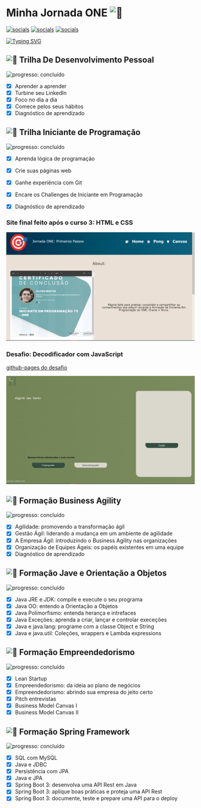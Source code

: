 # Minha Jornada ONE <picture><source srcset="https://fonts.gstatic.com/s/e/notoemoji/latest/1f680/512.webp" type="image/webp"><img src="https://fonts.gstatic.com/s/e/notoemoji/latest/1f680/512.gif" alt="🚀" width="32" height="32"></picture>

[![socials](https://img.shields.io/badge/Linkedin-steelblue?logo=linkedin&logoColor=white "socials")](https://www.linkedin.com/in/oliwerb/) [![socials](https://img.shields.io/badge/protonmail-darkslateblue?logo=protonmail&logoColor=white "socials")](mailto:olwrrb@protonmail.com") [![socials](https://img.shields.io/badge/gmail-firebrick?logo=gmail&logoColor=white "socials")](mailto:benites.olivr@gmail.com.com")

[![Typing SVG](https://readme-typing-svg.demolab.com?font=Fira+Code&size=15&pause=1000&color=F79147&vCenter=true&width=430&lines=%23HelloONET5;Aluno+Do+Programa+Oracle+Next+Education;Parceria+Oracle+%2B+Alura)](https://git.io/typing-svg)

## <picture><source srcset="https://fonts.gstatic.com/s/e/notoemoji/latest/1f331/512.webp" type="image/webp"><img src="https://fonts.gstatic.com/s/e/notoemoji/latest/1f331/512.gif" alt="🌱" width="32" height="32"></picture> Trilha De Desenvolvimento Pessoal
![progresso: concluído](https://img.shields.io/badge/progresso-concluído-orange "progresso")

- [x] Aprender a aprender
- [x] Turbine seu LinkedIn
- [x] Foco no dia a dia
- [x] Comece pelos seus hábitos
- [x] Diagnóstico de aprendizado

## <picture><source srcset="https://fonts.gstatic.com/s/e/notoemoji/latest/1f331/512.webp" type="image/webp"><img src="https://fonts.gstatic.com/s/e/notoemoji/latest/1f331/512.gif" alt="🌱" width="32" height="32"></picture> Trilha Iniciante de Programação
![progresso: concluído](https://img.shields.io/badge/progresso-concluído-yellow "progresso")

- [x] Aprenda lógica de programação
- [x] Crie suas páginas web
- [x] Ganhe experiência com Git
- [x] Encare os Challenges de Iniciante em Programação
- [x] Diagnóstico de aprendizado


### Site final feito após o curso 3: HTML e CSS
![](imgs/jornada-one-primeiros-passos.png)

### Desafio: Decodificador com JavaScript
[github-pages do desafio](https://olwr.github.io/onet5-desafio1/)

![](imgs/desafio.png)

## <picture><source srcset="https://fonts.gstatic.com/s/e/notoemoji/latest/1f331/512.webp" type="image/webp"><img src="https://fonts.gstatic.com/s/e/notoemoji/latest/1f331/512.gif" alt="🌱" width="32" height="32"></picture> Formação Business Agility
![progresso: concluído](https://img.shields.io/badge/progresso-concluído-gold "progresso")

- [x] Agilidade: promovendo a transformação ágil
- [x] Gestão Ágil: liderando a mudança em um ambiente de agilidade
- [x] A Empresa Ágil: introduzindo o Business Agility nas organizações
- [x] Organização de  Equipes Ágeis: os papéis existentes em uma equipe
- [x] Diagnóstico de aprendizado

## <picture><source srcset="https://fonts.gstatic.com/s/e/notoemoji/latest/1f331/512.webp" type="image/webp"><img src="https://fonts.gstatic.com/s/e/notoemoji/latest/1f331/512.gif" alt="🌱" width="32" height="32"></picture> Formação Jave e Orientação a Objetos
![progresso: concluído](https://img.shields.io/badge/progresso-concluído-mediumseagreen "progresso")

- [x] Java JRE e JDK: compile e execute o seu programa
- [x] Java OO: entendo a Orientação a Objetos
- [x] Java Polimorfismo: entenda herança e intrefaces
- [x] Java Exceções: aprenda a criar, lançar e controlar execeções
- [x] Java e java.lang: programe com a classe Object e String
- [x] Java e java.util: Coleções, wrappers e Lambda expressions

## <picture><source srcset="https://fonts.gstatic.com/s/e/notoemoji/latest/1f331/512.webp" type="image/webp"><img src="https://fonts.gstatic.com/s/e/notoemoji/latest/1f331/512.gif" alt="🌱" width="32" height="32"></picture> Formação Empreendedorismo
![progresso: concluído](https://img.shields.io/badge/progresso-concluído-gold "progresso")

- [x] Lean Startup
- [x] Empreendedorismo: da ideia ao plano de negócios
- [x] Empreendedorismo: abrindo sua empresa do jeito certo
- [x] Pitch entrevistas
- [x] Business Model Canvas I
- [x] Business Model Canvas II

## <picture><source srcset="https://fonts.gstatic.com/s/e/notoemoji/latest/1f331/512.webp" type="image/webp"><img src="https://fonts.gstatic.com/s/e/notoemoji/latest/1f331/512.gif" alt="🌱" width="32" height="32"></picture> Formação Spring Framework
![progresso: concluído](https://img.shields.io/badge/progresso-concluído-mediumseagreen "progresso")

- [x] SQL com MySQL
- [x] Java e JDBC
- [x] Persistência com JPA
- [x] Java e JPA
- [x] Spring Boot 3: desenvolva uma API Rest em Java
- [x] Spring Boot 3: aplique boas práticas e proteja uma API Rest
- [x] Spring Boot 3: documente, teste e prepare uma API para o deploy
